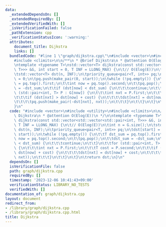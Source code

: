 ```yaml
---
data:
  _extendedDependsOn: []
  _extendedRequiredBy: []
  _extendedVerifiedWith: []
  _isVerificationFailed: false
  _pathExtension: cpp
  _verificationStatusIcon: ':warning:'
  attributes:
    document_title: Dijkstra
    links: []
  bundledCode: "#line 1 \"graph/dijkstra.cpp\"\n#include <vector>\n#include <utility>\n\
    #include <climits>\n\n/**\n * @brief Dijkstra\n * @attention O(Elog(E))\n */\n\
    \ntemplate <typename T>\nstd::vector<T> dijkstra(const std::vector<std::vector<std::pair<int,\
    \ T>>> &G, int start = 0, T INF = LLONG_MAX) {\n\t// O(Elog(E))\n\tint n = G.size();\n\
    \tstd::vector<T> dst(n, INF);\n\tpriority_queue<pair<T, int>> pq;\n\tdst[start]\
    \ = 0;\n\tpq.push(make_pair(0, start));\n\twhile (!pq.empty()) {\n\t\tT dst_sum\
    \ = pq.top().first;\n\t\tint now = pq.top().second;\n\t\tpq.pop();\n\t\tdst_sum\
    \ = -dst_sum;\n\t\tif (dst[now] < dst_sum) {\n\t\t\tcontinue;\n\t\t}\n\t\tfor\
    \ (std::pair<int, T> P : G[now]) {\n\t\t\tint nxt = P.first;\n\t\t\tT cost = P.second;\n\
    \t\t\tif (dst[nxt] > dst[now] + cost) {\n\t\t\t\tdst[nxt] = dst[now] + cost;\n\
    \t\t\t\tpq.push(make_pair(-dst[nxt], nxt));\n\t\t\t}\n\t\t}\n\t}\n\treturn dst;\n\
    }\n"
  code: "#include <vector>\n#include <utility>\n#include <climits>\n\n/**\n * @brief\
    \ Dijkstra\n * @attention O(Elog(E))\n */\n\ntemplate <typename T>\nstd::vector<T>\
    \ dijkstra(const std::vector<std::vector<std::pair<int, T>>> &G, int start = 0,\
    \ T INF = LLONG_MAX) {\n\t// O(Elog(E))\n\tint n = G.size();\n\tstd::vector<T>\
    \ dst(n, INF);\n\tpriority_queue<pair<T, int>> pq;\n\tdst[start] = 0;\n\tpq.push(make_pair(0,\
    \ start));\n\twhile (!pq.empty()) {\n\t\tT dst_sum = pq.top().first;\n\t\tint\
    \ now = pq.top().second;\n\t\tpq.pop();\n\t\tdst_sum = -dst_sum;\n\t\tif (dst[now]\
    \ < dst_sum) {\n\t\t\tcontinue;\n\t\t}\n\t\tfor (std::pair<int, T> P : G[now])\
    \ {\n\t\t\tint nxt = P.first;\n\t\t\tT cost = P.second;\n\t\t\tif (dst[nxt] >\
    \ dst[now] + cost) {\n\t\t\t\tdst[nxt] = dst[now] + cost;\n\t\t\t\tpq.push(make_pair(-dst[nxt],\
    \ nxt));\n\t\t\t}\n\t\t}\n\t}\n\treturn dst;\n}\n"
  dependsOn: []
  isVerificationFile: false
  path: graph/dijkstra.cpp
  requiredBy: []
  timestamp: '2023-12-06 10:41:43+09:00'
  verificationStatus: LIBRARY_NO_TESTS
  verifiedWith: []
documentation_of: graph/dijkstra.cpp
layout: document
redirect_from:
- /library/graph/dijkstra.cpp
- /library/graph/dijkstra.cpp.html
title: Dijkstra
---
```

